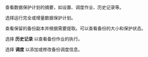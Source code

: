 查看数据保护计划的摘要，如设置、调度作业、历史记录等。

选择运行完全或增量数据保护计划。

查看保留的备份副本并根据需要提取。可以查看备份的大小和保护状态。

选择 **历史记录** 以查看备份作业的执行。

选择 **调度** 以添加或修改备份调度信息。
